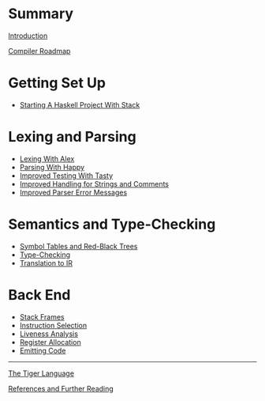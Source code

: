 # Summary

[Introduction](./introduction.md)

[Compiler Roadmap](./compiler_roadmap.md)

# Getting Set Up

- [Starting A Haskell Project With Stack](./starting_with_stack.md)

# Lexing and Parsing

- [Lexing With Alex](./alex_lexing.md)
- [Parsing With Happy](./happy_parsing.md)
- [Improved Testing With Tasty](./improved_tasty_tests.md)
- [Improved Handling for Strings and Comments](./strings_and_comments.md)
- [Improved Parser Error Messages](./improved_parser_errors.md)

# Semantics and Type-Checking

- [Symbol Tables and Red-Black Trees](./symbol_tables.md)
- [Type-Checking]()
- [Translation to IR]()

# Back End

- [Stack Frames]()
- [Instruction Selection]()
- [Liveness Analysis]()
- [Register Allocation]()
- [Emitting Code]()

-----------

[The Tiger Language](./tiger_lang.md)

[References and Further Reading](./references.md)
